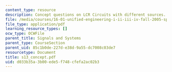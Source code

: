 ```yaml
---
content_type: resource
description: Concept questions on LCR Circuits with different sources.
file: /media/courses/16-01-unified-engineering-i-ii-iii-iv-fall-2005-spring-2006/d033b35a3b00ede5f748cfefa2ac02b3_s13_concept.pdf
file_type: application/pdf
learning_resource_types: []
ocw_type: OCWFile
parent_title: Signals and Systems
parent_type: CourseSection
parent_uid: 85c1b0de-227d-e38d-9a55-dc7008c03de7
resourcetype: Document
title: s13_concept.pdf
uid: d033b35a-3b00-ede5-f748-cfefa2ac02b3
---
```


